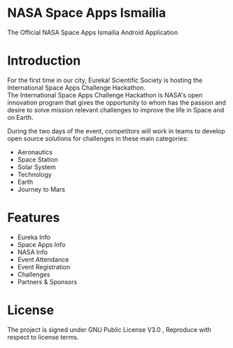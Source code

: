 # NASA Space Apps Ismailia

The Official NASA Space Apps Ismailia Android Application 

# Introduction 

For the first time in our city, Eureka! Scientific Society is hosting the International Space Apps Challenge Hackathon.<br/>
The International Space Apps Challenge Hackathon is NASA's open innovation program that gives the opportunity to whom has the passion and desire to solve mission relevant challenges to improve the life in Space and on Earth.<br/>

During the two days of the event, competitors will work in teams to develop open source solutions for challenges in these main categories:<br/>

- Aeronautics<br/>
- Space Station<br/>
- Solar System<br/>
- Technology<br/>
- Earth<br/>
- Journey to Mars<br/>

# Features
- Eureka Info
- Space Apps Info
- NASA Info
- Event Attendance
- Event Registration
- Challenges
- Partners & Sponsors


# License 

The project is signed under GNU Public License V3.0 , Reproduce with respect to license terms.
